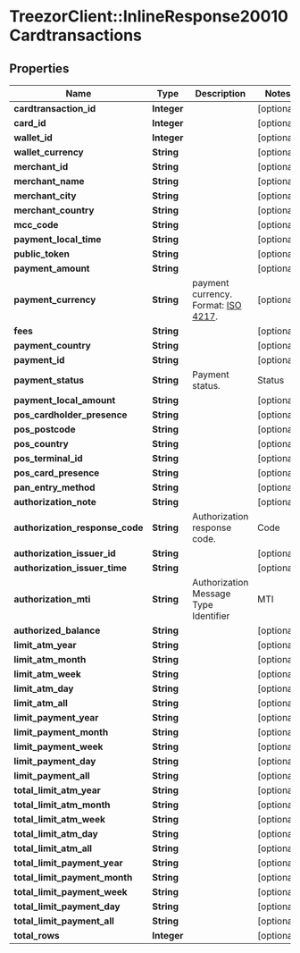 # TreezorClient::InlineResponse20010Cardtransactions

## Properties
Name | Type | Description | Notes
------------ | ------------- | ------------- | -------------
**cardtransaction_id** | **Integer** |  | [optional] 
**card_id** | **Integer** |  | [optional] 
**wallet_id** | **Integer** |  | [optional] 
**wallet_currency** | **String** |  | [optional] 
**merchant_id** | **String** |  | [optional] 
**merchant_name** | **String** |  | [optional] 
**merchant_city** | **String** |  | [optional] 
**merchant_country** | **String** |  | [optional] 
**mcc_code** | **String** |  | [optional] 
**payment_local_time** | **String** |  | [optional] 
**public_token** | **String** |  | [optional] 
**payment_amount** | **String** |  | [optional] 
**payment_currency** | **String** | payment currency. Format: [ISO 4217](https://fr.wikipedia.org/wiki/ISO_4217).  | [optional] 
**fees** | **String** |  | [optional] 
**payment_country** | **String** |  | [optional] 
**payment_id** | **String** |  | [optional] 
**payment_status** | **String** | Payment status.  | Status | Description | | ------ | -------     | | A | Accepted | | C | Cleared | | I | Declined | | S | Settled | | V | Reversed |  | [optional] 
**payment_local_amount** | **String** |  | [optional] 
**pos_cardholder_presence** | **String** |  | [optional] 
**pos_postcode** | **String** |  | [optional] 
**pos_country** | **String** |  | [optional] 
**pos_terminal_id** | **String** |  | [optional] 
**pos_card_presence** | **String** |  | [optional] 
**pan_entry_method** | **String** |  | [optional] 
**authorization_note** | **String** |  | [optional] 
**authorization_response_code** | **String** | Authorization response code.  | Code | Description | | ---- | ----------- | | 00 | All Good | | 01 | Refer to card issuer Refer | | 03 | Invalid merchant Decline | | 05 | Do not honour Decline | | 10 | Partial Approval Approve | | 13 | Invalid amount Decline | | 14 | Invalid card number (no such number) Decline | | 17 | Customer Cancellation Decline | | 33 | Expired card (Capture) Decline &amp; Pickup | | 41 | Lost card (Capture) Decline &amp; Pickup | | 43 | Stolen card (Capture) Decline &amp; Pickup | | 51 | Insufficient funds Decline | | 54 | Expired card Decline | | 55 | Incorrect PIN Decline | | 57 | Transaction not permitted to cardholder Decline | | 58 | Transaction not permitted to terminal Decline | | 61 | Exceeds withdrawal amount limit Decline | | 62 | Restricted card Decline | | 63 | Security Violation Decline | | 65 | Exceeds withdrawal frequency limit Decline | | 68 | Response received too late Decline | | 70 | Cardholder to contact issuer Decline | | 75 | Allowable number of PIN tries exceeded Decline | | 82 | Timeout at IEM Decline | | 85 | PIN Unblock request Approve | | 91 | Issuer or switch is inoperative Decline | | N7 | Decline for CVV2 failure Decline |  | [optional] 
**authorization_issuer_id** | **String** |  | [optional] 
**authorization_issuer_time** | **String** |  | [optional] 
**authorization_mti** | **String** | Authorization Message Type Identifier  | MTI | Description | | --- | ----| | 01xx | Authorization message | | 04xx | reversal message | | 12xx | Financial message |  | [optional] 
**authorized_balance** | **String** |  | [optional] 
**limit_atm_year** | **String** |  | [optional] 
**limit_atm_month** | **String** |  | [optional] 
**limit_atm_week** | **String** |  | [optional] 
**limit_atm_day** | **String** |  | [optional] 
**limit_atm_all** | **String** |  | [optional] 
**limit_payment_year** | **String** |  | [optional] 
**limit_payment_month** | **String** |  | [optional] 
**limit_payment_week** | **String** |  | [optional] 
**limit_payment_day** | **String** |  | [optional] 
**limit_payment_all** | **String** |  | [optional] 
**total_limit_atm_year** | **String** |  | [optional] 
**total_limit_atm_month** | **String** |  | [optional] 
**total_limit_atm_week** | **String** |  | [optional] 
**total_limit_atm_day** | **String** |  | [optional] 
**total_limit_atm_all** | **String** |  | [optional] 
**total_limit_payment_year** | **String** |  | [optional] 
**total_limit_payment_month** | **String** |  | [optional] 
**total_limit_payment_week** | **String** |  | [optional] 
**total_limit_payment_day** | **String** |  | [optional] 
**total_limit_payment_all** | **String** |  | [optional] 
**total_rows** | **Integer** |  | [optional] 


